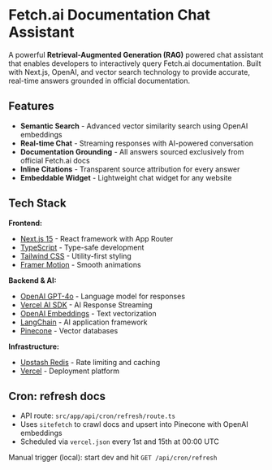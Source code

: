 # Fetch.ai Documentation Chat Assistant

A powerful **Retrieval-Augmented Generation (RAG)** powered chat assistant that enables developers to interactively query Fetch.ai documentation. Built with Next.js, OpenAI, and vector search technology to provide accurate, real-time answers grounded in official documentation.

## Features

- **Semantic Search** - Advanced vector similarity search using OpenAI embeddings
- **Real-time Chat** - Streaming responses with AI-powered conversation
- **Documentation Grounding** - All answers sourced exclusively from official Fetch.ai docs
- **Inline Citations** - Transparent source attribution for every answer
- **Embeddable Widget** - Lightweight chat widget for any website

## Tech Stack

**Frontend:**

- [Next.js 15](https://nextjs.org/) - React framework with App Router
- [TypeScript](https://www.typescriptlang.org/) - Type-safe development
- [Tailwind CSS](https://tailwindcss.com/) - Utility-first styling
- [Framer Motion](https://www.framer.com/motion/) - Smooth animations

**Backend & AI:**

- [OpenAI GPT-4o](https://openai.com/) - Language model for responses
- [Vercel AI SDK](<[https://openai.com/](https://ai-sdk.dev/docs/introduction)>) - AI Response Streaming
- [OpenAI Embeddings](https://platform.openai.com/docs/guides/embeddings) - Text vectorization
- [LangChain](https://langchain.com/) - AI application framework
- [Pinecone](https://www.pinecone.io/) - Vector databases

**Infrastructure:**

- [Upstash Redis](https://upstash.com/) - Rate limiting and caching
- [Vercel](https://vercel.com/) - Deployment platform

## Cron: refresh docs

- API route: `src/app/api/cron/refresh/route.ts`
- Uses `sitefetch` to crawl docs and upsert into Pinecone with OpenAI embeddings
- Scheduled via `vercel.json` every 1st and 15th at 00:00 UTC

Manual trigger (local): start dev and hit `GET /api/cron/refresh`
